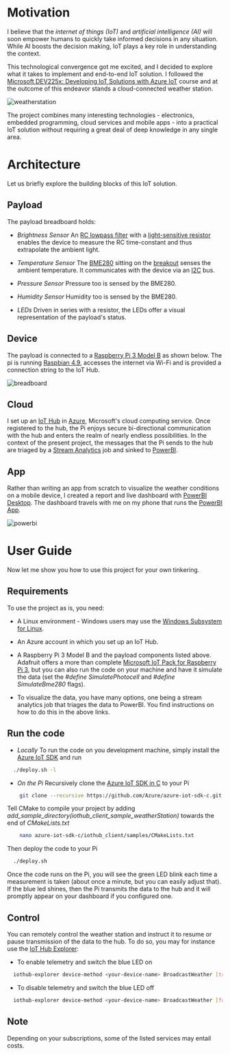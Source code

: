 # Motivation

I believe that the _internet of things (IoT)_ and _artificial intelligence (AI)_ will soon empower humans to quickly take informed decisions in any situation. While AI boosts the decision making, IoT plays a key role in understanding the context.

This technological convergence got me excited, and I decided to explore what it takes to implement and end-to-end IoT solution. I followed the [Microsoft DEV225x: Developing IoT Solutions with Azure IoT](https://www.edx.org/course/developing-iot-solutions-azure-iot-microsoft-dev225x-0) course and at the outcome of this endeavor stands a cloud-connected weather station.

![weatherstation](images/weatherstation.jpg)

The project combines many interesting technologies - electronics, embedded programming, cloud services and mobile apps - into a practical IoT solution without requiring a great deal of deep knowledge in any single area.

# Architecture

Let us briefly explore the building blocks of this IoT solution.

## Payload

The payload breadboard holds:

* *Brightness Sensor* An [RC lowpass filter](https://en.wikipedia.org/wiki/Low-pass_filter) with a [light-sensitive resistor](https://cdn.sparkfun.com/datasheets/Sensors/LightImaging/SEN-09088.pdf) enables the device to measure the RC time-constant and thus extrapolate the ambient light.

* *Temperature Sensor* The [BME280](https://cdn-shop.adafruit.com/datasheets/BST-BME280_DS001-10.pdf) sitting on the [breakout](https://learn.adafruit.com/adafruit-bme280-humidity-barometric-pressure-temperature-sensor-breakout)
senses the ambient temperature. It communicates with the device via an [I2C](https://en.wikipedia.org/wiki/I%C2%B2C) bus.

* *Pressure Sensor* Pressure too is sensed by the BME280.

* *Humidity Sensor* Humidity too is sensed by the BME280.

* *LEDs* Driven in series with a resistor, the LEDs offer a visual representation of the payload's status.

## Device

The payload is connected to a [Raspberry Pi 3 Model B](https://www.raspberrypi.org/products/raspberry-pi-3-model-b/) as shown below. The pi is running [Raspbian 4.9](https://www.raspberrypi.org/downloads/raspbian/), accesses the internet via Wi-Fi and is provided a connection string to the IoT Hub.

![breadboard](images/breadboard.png)

## Cloud

I set up an [IoT Hub](https://azure.microsoft.com/en-us/services/iot-hub/) in [Azure](https://azure.microsoft.com/en-us/), Microsoft's cloud computing service. Once registered to the hub, the Pi enjoys secure bi-directional communication with the hub and enters the realm of nearly endless possibilities. In the context of the present project, the messages that the Pi sends to the hub are triaged by a [Stream Analytics](https://azure.microsoft.com/en-us/services/stream-analytics/) job and sinked to [PowerBI](https://powerbi.microsoft.com/en-us/).

## App

Rather than writing an app from scratch to visualize the weather conditions on a mobile device, I created a report and live dashboard with [PowerBI Desktop](https://powerbi.microsoft.com/en-us/desktop/). The dashboard travels with me on my phone that runs the [PowerBI App](https://powerbi.microsoft.com/en-us/mobile/).

![powerbi](images/powerbi.png)

# User Guide

Now let me show you how to use this project for your own tinkering.

## Requirements

To use the project as is, you need:

* A Linux environment - Windows users may use the [Windows Subsystem for Linux](https://msdn.microsoft.com/en-us/commandline/wsl/about).

* An Azure account in which you set up an IoT Hub.

* A Raspberry Pi 3 Model B and the payload components listed above. Adafruit offers a more than complete [Microsoft IoT Pack for Raspberry Pi 3](https://www.adafruit.com/product/2733), but you can also run the code on your machine and have it simulate the data (set the _#define SimulatePhotocell_ and _#define SimulateBme280_ flags).

* To visualize the data, you have many options, one being a stream analytics job that triages the data to PowerBI. You find instructions on how to do this in the above links.

## Run the code

* *Locally* To run the code on you development machine, simply install the [Azure IoT SDK](https://launchpad.net/~aziotsdklinux/+archive/ubuntu/ppa-azureiot) and run
```bash
  ./deploy.sh -l
```
* *On the Pi* Recursively clone the [Azure IoT SDK in C](https://github.com/Azure/azure-iot-sdk-c) to your Pi
```bash
    git clone --recursive https://github.com/Azure/azure-iot-sdk-c.git 
```
Tell CMake to compile your project by adding _add_sample_directory(iothub_client_sample_weatherStation)_
towards the end of _CMakeLists.txt_
```bash
    nano azure-iot-sdk-c/iothub_client/samples/CMakeLists.txt
```
Then deploy the code to your Pi
```bash
  ./deploy.sh
```

Once the code runs on the Pi, you will see the green LED blink each time a measurement is taken (about once a minute, but you can easily adjust that). If the blue led shines, then the Pi transmits the data to the hub and it will promptly appear on your dashboard if you configured one.

## Control

You can remotely control the weather station and instruct it to resume or pause transmission of the data to the hub. To do so, you may for instance use the [IoT Hub Explorer](https://docs.microsoft.com/en-us/azure/iot-hub/iot-hub-device-management-iothub-explorer):

* To enable telemetry and switch the blue LED on
```bash
  iothub-explorer device-method <your-device-name> BroadcastWeather [true]
```

* To disable telemetry and switch the blue LED off
```bash
  iothub-explorer device-method <your-device-name> BroadcastWeather [false]
```

## Note

Depending on your subscriptions, some of the listed services may entail costs.
